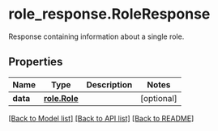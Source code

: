 # role_response.RoleResponse

Response containing information about a single role.
## Properties
Name | Type | Description | Notes
------------ | ------------- | ------------- | -------------
**data** | [**role.Role**](Role.md) |  | [optional] 

[[Back to Model list]](../README.md#documentation-for-models) [[Back to API list]](../README.md#documentation-for-api-endpoints) [[Back to README]](../README.md)


